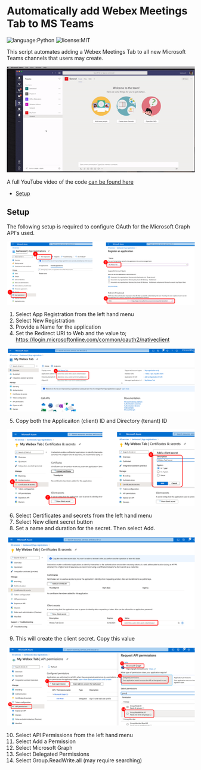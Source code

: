 # Automatically add Webex Meetings Tab to MS Teams
![language:Python](https://img.shields.io/badge/Language-Python-blue.svg?style=flat-square)
![license:MIT](https://img.shields.io/badge/License-MIT-green.svg?style=flat-square)

This script automates adding a Webex Meetings Tab to all new Microsoft Teams channels that users may create.

![sample](./static/images/addWebexTab.gif)

A full YouTube video of the code [can be found here](https://www.youtube.com/watch?v=Waone1IG_ag)

* [Setup](#setup)

## Setup

The following setup is required to configure OAuth for the Microsoft Graph API's used.

![step1](./static/images/azure1.png)

1. Select App Registration from the left hand menu
2. Select New Registration
3. Provide a Name for the application
4. Set the Redirect URI to Web and the value to; https://login.microsoftonline.com/common/oauth2/nativeclient

![step2](./static/images/azure2.png)

5. Copy both the Applicaiton (client) ID and Directory (tenant) ID

![step3](./static/images/azure3.png)

6. Select Certificates and secrets from the left hand menu
7. Select New client secret button
8. Set a name and duration for the secret. Then select Add.

![step4](./static/images/azure4.png)

9. This will create the client secret. Copy this value

![step5](./static/images/azure5.png)

10. Select API Permissions from the left hand menu
11. Select Add a Permission
12. Select Microsoft Graph
13. Select Delegated Permissions
14. Select Group.ReadWrite.all (may require searching)
